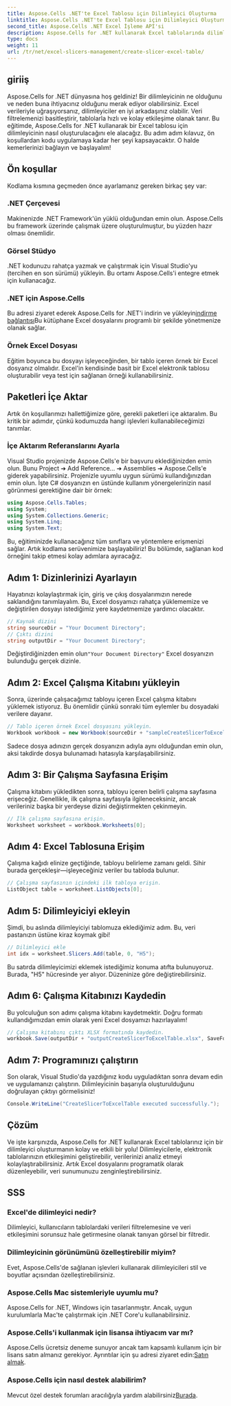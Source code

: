 ```yaml
---
title: Aspose.Cells .NET'te Excel Tablosu için Dilimleyici Oluşturma
linktitle: Aspose.Cells .NET'te Excel Tablosu için Dilimleyici Oluşturma
second_title: Aspose.Cells .NET Excel İşleme API'si
description: Aspose.Cells for .NET kullanarak Excel tablolarında dilimleyici oluşturmayı öğrenin. Verimli veri filtreleme için adım adım kılavuz.
type: docs
weight: 11
url: /tr/net/excel-slicers-management/create-slicer-excel-table/
---
```

## giriiş
Aspose.Cells for .NET dünyasına hoş geldiniz! Bir dilimleyicinin ne olduğunu ve neden buna ihtiyacınız olduğunu merak ediyor olabilirsiniz. Excel verileriyle uğraşıyorsanız, dilimleyiciler en iyi arkadaşınız olabilir. Veri filtrelemenizi basitleştirir, tablolarla hızlı ve kolay etkileşime olanak tanır. Bu eğitimde, Aspose.Cells for .NET kullanarak bir Excel tablosu için dilimleyicinin nasıl oluşturulacağını ele alacağız.
Bu adım adım kılavuz, ön koşullardan kodu uygulamaya kadar her şeyi kapsayacaktır. O halde kemerlerinizi bağlayın ve başlayalım!
## Ön koşullar
Kodlama kısmına geçmeden önce ayarlamanız gereken birkaç şey var:
### .NET Çerçevesi
Makinenizde .NET Framework'ün yüklü olduğundan emin olun. Aspose.Cells bu framework üzerinde çalışmak üzere oluşturulmuştur, bu yüzden hazır olması önemlidir.
### Görsel Stüdyo
.NET kodunuzu rahatça yazmak ve çalıştırmak için Visual Studio'yu (tercihen en son sürümü) yükleyin. Bu ortamı Aspose.Cells'i entegre etmek için kullanacağız.
### .NET için Aspose.Cells
 Bu adresi ziyaret ederek Aspose.Cells for .NET'i indirin ve yükleyin[indirme bağlantısı](https://releases.aspose.com/cells/net/)Bu kütüphane Excel dosyalarını programlı bir şekilde yönetmenize olanak sağlar.
### Örnek Excel Dosyası
Eğitim boyunca bu dosyayı işleyeceğinden, bir tablo içeren örnek bir Excel dosyanız olmalıdır. Excel'in kendisinde basit bir Excel elektronik tablosu oluşturabilir veya test için sağlanan örneği kullanabilirsiniz.
## Paketleri İçe Aktar
Artık ön koşullarımızı hallettiğimize göre, gerekli paketleri içe aktaralım. Bu kritik bir adımdır, çünkü kodumuzda hangi işlevleri kullanabileceğimizi tanımlar.
### İçe Aktarım Referanslarını Ayarla
Visual Studio projenizde Aspose.Cells'e bir başvuru eklediğinizden emin olun. Bunu Project ➔ Add Reference... ➔ Assemblies ➔ Aspose.Cells'e giderek yapabilirsiniz. Projenizle uyumlu uygun sürümü kullandığınızdan emin olun.
İşte C# dosyanızın en üstünde kullanım yönergelerinizin nasıl görünmesi gerektiğine dair bir örnek:
```csharp
using Aspose.Cells.Tables;
using System;
using System.Collections.Generic;
using System.Linq;
using System.Text;
```
Bu, eğitiminizde kullanacağınız tüm sınıflara ve yöntemlere erişmenizi sağlar.
Artık kodlama serüvenimize başlayabiliriz! Bu bölümde, sağlanan kod örneğini takip etmesi kolay adımlara ayıracağız.
## Adım 1: Dizinlerinizi Ayarlayın
Hayatınızı kolaylaştırmak için, giriş ve çıkış dosyalarımızın nerede saklandığını tanımlayalım. Bu, Excel dosyamızı rahatça yüklememize ve değiştirilen dosyayı istediğimiz yere kaydetmemize yardımcı olacaktır.
```csharp
// Kaynak dizini
string sourceDir = "Your Document Directory";
// Çıktı dizini
string outputDir = "Your Document Directory";
```
 Değiştirdiğinizden emin olun`"Your Document Directory"` Excel dosyanızın bulunduğu gerçek dizinle.
## Adım 2: Excel Çalışma Kitabını yükleyin
Sonra, üzerinde çalışacağımız tabloyu içeren Excel çalışma kitabını yüklemek istiyoruz. Bu önemlidir çünkü sonraki tüm eylemler bu dosyadaki verilere dayanır.
```csharp
// Tablo içeren örnek Excel dosyasını yükleyin.
Workbook workbook = new Workbook(sourceDir + "sampleCreateSlicerToExcelTable.xlsx");
```
Sadece dosya adınızın gerçek dosyanızın adıyla aynı olduğundan emin olun, aksi takdirde dosya bulunamadı hatasıyla karşılaşabilirsiniz.
## Adım 3: Bir Çalışma Sayfasına Erişim
Çalışma kitabını yükledikten sonra, tabloyu içeren belirli çalışma sayfasına erişeceğiz. Genellikle, ilk çalışma sayfasıyla ilgileneceksiniz, ancak verileriniz başka bir yerdeyse dizini değiştirmekten çekinmeyin.
```csharp
// İlk çalışma sayfasına erişin.
Worksheet worksheet = workbook.Worksheets[0];
```
## Adım 4: Excel Tablosuna Erişim
Çalışma kağıdı elinize geçtiğinde, tabloyu belirleme zamanı geldi. Sihir burada gerçekleşir—işleyeceğiniz veriler bu tabloda bulunur.
```csharp
// Çalışma sayfasının içindeki ilk tabloya erişin.
ListObject table = worksheet.ListObjects[0];
```
## Adım 5: Dilimleyiciyi ekleyin
Şimdi, bu aslında dilimleyiciyi tablomuza eklediğimiz adım. Bu, veri pastanızın üstüne kiraz koymak gibi! 
```csharp
// Dilimleyici ekle
int idx = worksheet.Slicers.Add(table, 0, "H5");
```
Bu satırda dilimleyicimizi eklemek istediğimiz konuma atıfta bulunuyoruz. Burada, "H5" hücresinde yer alıyor. Düzeninize göre değiştirebilirsiniz.
## Adım 6: Çalışma Kitabınızı Kaydedin
Bu yolculuğun son adımı çalışma kitabını kaydetmektir. Doğru formatı kullandığımızdan emin olarak yeni Excel dosyamızı hazırlayalım!
```csharp
// Çalışma kitabını çıktı XLSX formatında kaydedin.
workbook.Save(outputDir + "outputCreateSlicerToExcelTable.xlsx", SaveFormat.Xlsx);
```
## Adım 7: Programınızı çalıştırın
Son olarak, Visual Studio'da yazdığınız kodu uyguladıktan sonra devam edin ve uygulamanızı çalıştırın. Dilimleyicinin başarıyla oluşturulduğunu doğrulayan çıktıyı görmelisiniz!
```csharp
Console.WriteLine("CreateSlicerToExcelTable executed successfully.");
```
## Çözüm
Ve işte karşınızda, Aspose.Cells for .NET kullanarak Excel tablolarınız için bir dilimleyici oluşturmanın kolay ve etkili bir yolu! Dilimleyicilerle, elektronik tablolarınızın etkileşimini geliştirebilir, verilerinizi analiz etmeyi kolaylaştırabilirsiniz. Artık Excel dosyalarını programatik olarak düzenleyebilir, veri sunumunuzu zenginleştirebilirsiniz.
## SSS

### Excel'de dilimleyici nedir?
Dilimleyici, kullanıcıların tablolardaki verileri filtrelemesine ve veri etkileşimini sorunsuz hale getirmesine olanak tanıyan görsel bir filtredir.
  
### Dilimleyicinin görünümünü özelleştirebilir miyim?
Evet, Aspose.Cells'de sağlanan işlevleri kullanarak dilimleyicileri stil ve boyutlar açısından özelleştirebilirsiniz.
  
### Aspose.Cells Mac sistemleriyle uyumlu mu?
Aspose.Cells for .NET, Windows için tasarlanmıştır. Ancak, uygun kurulumlarla Mac'te çalıştırmak için .NET Core'u kullanabilirsiniz.
  
### Aspose.Cells'i kullanmak için lisansa ihtiyacım var mı?
 Aspose.Cells ücretsiz deneme sunuyor ancak tam kapsamlı kullanım için bir lisans satın almanız gerekiyor. Ayrıntılar için şu adresi ziyaret edin:[Satın almak](https://purchase.aspose.com/buy).
  
### Aspose.Cells için nasıl destek alabilirim?
 Mevcut özel destek forumları aracılığıyla yardım alabilirsiniz[Burada](https://forum.aspose.com/c/cells/9).